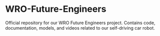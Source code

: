 # WRO-Future-Engineers
Official repository for our WRO Future Engineers project.  Contains code, documentation, models, and videos related to our self-driving car robot.
